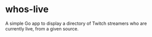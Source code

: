 # whos-live
A simple Go app to display a directory of Twitch streamers who are currently live, from a given source.

